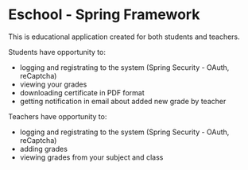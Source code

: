 # Eschool - Spring Framework

This is educational application created for both students and teachers.  

Students have opportunity to:  
* logging and registrating to the system (Spring Security - OAuth, reCaptcha)
* viewing your grades
* downloading certificate in PDF format
* getting notification in email about added new grade by teacher

Teachers have opportunity to:
* logging and registrating to the system (Spring Security - OAuth, reCaptcha)
* adding grades
* viewing grades from your subject and class

